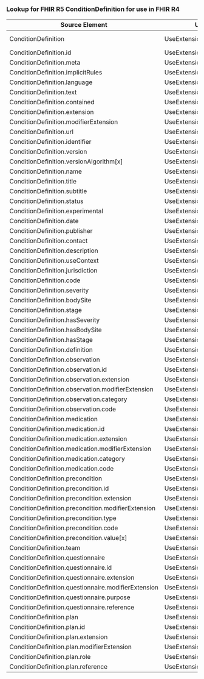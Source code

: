 ### Lookup for FHIR R5 ConditionDefinition for use in FHIR R4

| Source Element | Usage | Target |
| -------------- | ----- | ------ |
| ConditionDefinition | UseExtension | http://hl7.org/fhir/5.0/StructureDefinition/extension-ConditionDefinition |
| ConditionDefinition.id | UseExtensionFromAncestor | - |
| ConditionDefinition.meta | UseExtensionFromAncestor | - |
| ConditionDefinition.implicitRules | UseExtensionFromAncestor | - |
| ConditionDefinition.language | UseExtensionFromAncestor | - |
| ConditionDefinition.text | UseExtensionFromAncestor | - |
| ConditionDefinition.contained | UseExtensionFromAncestor | - |
| ConditionDefinition.extension | UseExtensionFromAncestor | - |
| ConditionDefinition.modifierExtension | UseExtensionFromAncestor | - |
| ConditionDefinition.url | UseExtensionFromAncestor | - |
| ConditionDefinition.identifier | UseExtensionFromAncestor | - |
| ConditionDefinition.version | UseExtensionFromAncestor | - |
| ConditionDefinition.versionAlgorithm[x] | UseExtensionFromAncestor | - |
| ConditionDefinition.name | UseExtensionFromAncestor | - |
| ConditionDefinition.title | UseExtensionFromAncestor | - |
| ConditionDefinition.subtitle | UseExtensionFromAncestor | - |
| ConditionDefinition.status | UseExtensionFromAncestor | - |
| ConditionDefinition.experimental | UseExtensionFromAncestor | - |
| ConditionDefinition.date | UseExtensionFromAncestor | - |
| ConditionDefinition.publisher | UseExtensionFromAncestor | - |
| ConditionDefinition.contact | UseExtensionFromAncestor | - |
| ConditionDefinition.description | UseExtensionFromAncestor | - |
| ConditionDefinition.useContext | UseExtensionFromAncestor | - |
| ConditionDefinition.jurisdiction | UseExtensionFromAncestor | - |
| ConditionDefinition.code | UseExtensionFromAncestor | - |
| ConditionDefinition.severity | UseExtensionFromAncestor | - |
| ConditionDefinition.bodySite | UseExtensionFromAncestor | - |
| ConditionDefinition.stage | UseExtensionFromAncestor | - |
| ConditionDefinition.hasSeverity | UseExtensionFromAncestor | - |
| ConditionDefinition.hasBodySite | UseExtensionFromAncestor | - |
| ConditionDefinition.hasStage | UseExtensionFromAncestor | - |
| ConditionDefinition.definition | UseExtensionFromAncestor | - |
| ConditionDefinition.observation | UseExtensionFromAncestor | - |
| ConditionDefinition.observation.id | UseExtensionFromAncestor | - |
| ConditionDefinition.observation.extension | UseExtensionFromAncestor | - |
| ConditionDefinition.observation.modifierExtension | UseExtensionFromAncestor | - |
| ConditionDefinition.observation.category | UseExtensionFromAncestor | - |
| ConditionDefinition.observation.code | UseExtensionFromAncestor | - |
| ConditionDefinition.medication | UseExtensionFromAncestor | - |
| ConditionDefinition.medication.id | UseExtensionFromAncestor | - |
| ConditionDefinition.medication.extension | UseExtensionFromAncestor | - |
| ConditionDefinition.medication.modifierExtension | UseExtensionFromAncestor | - |
| ConditionDefinition.medication.category | UseExtensionFromAncestor | - |
| ConditionDefinition.medication.code | UseExtensionFromAncestor | - |
| ConditionDefinition.precondition | UseExtensionFromAncestor | - |
| ConditionDefinition.precondition.id | UseExtensionFromAncestor | - |
| ConditionDefinition.precondition.extension | UseExtensionFromAncestor | - |
| ConditionDefinition.precondition.modifierExtension | UseExtensionFromAncestor | - |
| ConditionDefinition.precondition.type | UseExtensionFromAncestor | - |
| ConditionDefinition.precondition.code | UseExtensionFromAncestor | - |
| ConditionDefinition.precondition.value[x] | UseExtensionFromAncestor | - |
| ConditionDefinition.team | UseExtensionFromAncestor | - |
| ConditionDefinition.questionnaire | UseExtensionFromAncestor | - |
| ConditionDefinition.questionnaire.id | UseExtensionFromAncestor | - |
| ConditionDefinition.questionnaire.extension | UseExtensionFromAncestor | - |
| ConditionDefinition.questionnaire.modifierExtension | UseExtensionFromAncestor | - |
| ConditionDefinition.questionnaire.purpose | UseExtensionFromAncestor | - |
| ConditionDefinition.questionnaire.reference | UseExtensionFromAncestor | - |
| ConditionDefinition.plan | UseExtensionFromAncestor | - |
| ConditionDefinition.plan.id | UseExtensionFromAncestor | - |
| ConditionDefinition.plan.extension | UseExtensionFromAncestor | - |
| ConditionDefinition.plan.modifierExtension | UseExtensionFromAncestor | - |
| ConditionDefinition.plan.role | UseExtensionFromAncestor | - |
| ConditionDefinition.plan.reference | UseExtensionFromAncestor | - |
